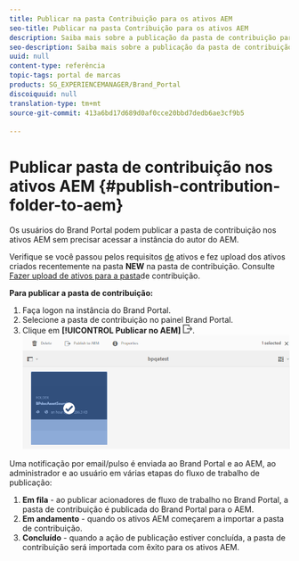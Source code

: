 ```yaml
---
title: Publicar na pasta Contribuição para os ativos AEM
seo-title: Publicar na pasta Contribuição para os ativos AEM
description: Saiba mais sobre a publicação da pasta de contribuição para os ativos AEM no Portal da marca.
seo-description: Saiba mais sobre a publicação da pasta de contribuição para os ativos AEM no Portal da marca.
uuid: null
content-type: referência
topic-tags: portal de marcas
products: SG_EXPERIENCEMANAGER/Brand_Portal
discoiquuid: null
translation-type: tm+mt
source-git-commit: 413a6bd17d689d0af0cce20bbd7dedb6ae3cf9b5

---
```



# Publicar pasta de contribuição nos ativos AEM {#publish-contribution-folder-to-aem}

Os usuários do Brand Portal podem publicar a pasta de contribuição nos ativos AEM sem precisar acessar a instância do autor do AEM.

Verifique se você passou pelos requisitos [de](brand-portal-download-asset-requirements.md) ativos e fez upload dos ativos criados recentemente na pasta **NEW** na pasta de contribuição. Consulte [Fazer upload de ativos para a pasta](brand-portal-upload-assets-to-contribution-folder.md)de contribuição.

**Para publicar a pasta de contribuição:**

1. Faça logon na instância do Brand Portal.
1. Selecione a pasta de contribuição no painel Brand Portal.
1. Clique em **[!UICONTROL Publicar no AEM]** ![](assets/export.png).
   ![](assets/publish-contribution-folder-to-aem.png)

Uma notificação por email/pulso é enviada ao Brand Portal e ao AEM, ao administrador e ao usuário em várias etapas do fluxo de trabalho de publicação:
1. **Em fila** - ao publicar acionadores de fluxo de trabalho no Brand Portal, a pasta de contribuição é publicada do Brand Portal para o AEM.
1. **Em andamento** - quando os ativos AEM começarem a importar a pasta de contribuição.
1. **Concluído** - quando a ação de publicação estiver concluída, a pasta de contribuição será importada com êxito para os ativos AEM.


